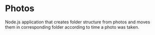 # Photos
Node.js application that creates folder structure from photos and moves them in corresponding folder according to time a photo was taken.

